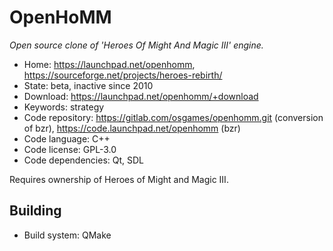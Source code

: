 # OpenHoMM

_Open source clone of 'Heroes Of Might And Magic III' engine._

- Home: https://launchpad.net/openhomm, https://sourceforge.net/projects/heroes-rebirth/
- State: beta, inactive since 2010
- Download: https://launchpad.net/openhomm/+download
- Keywords: strategy
- Code repository: https://gitlab.com/osgames/openhomm.git (conversion of bzr), https://code.launchpad.net/openhomm (bzr)
- Code language: C++
- Code license: GPL-3.0
- Code dependencies: Qt, SDL

Requires ownership of Heroes of Might and Magic III.

## Building

- Build system: QMake
